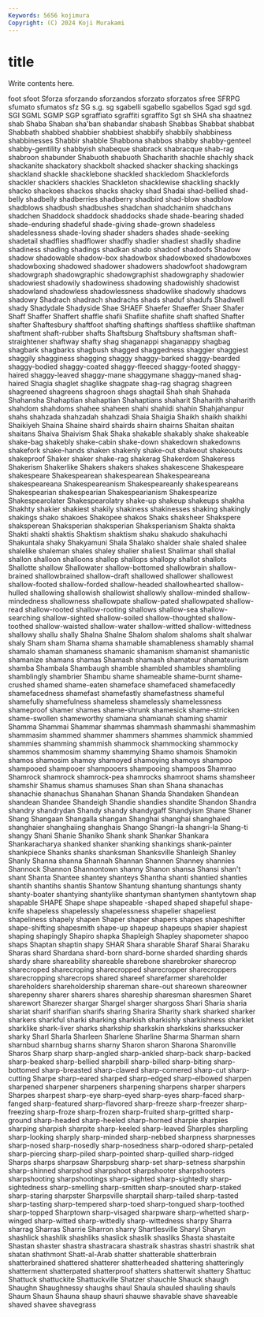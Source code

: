 ```yaml
---
Keywords: 5656 kojimura
Copyright: (C) 2024 Koji Murakami
---
```


# title

Write contents here.



foot sfoot Sforza sforzando sforzandos sforzato sforzatos sfree
SFRPG sfumato sfumatos sfz SG s.g. sg sgabelli sgabello sgabellos
Sgad sgd sgd. SGI SGML SGMP SGP sgraffiato sgraffiti sgraffito
Sgt sh SHA sha shaatnez shab Shaba Shaban sha'ban shabandar
shabash Shabbas Shabbat shabbat Shabbath shabbed shabbier shabbiest shabbify shabbily
shabbiness shabbinesses Shabbir shabble Shabbona shabbos shabby shabby-genteel shabby-gentility shabbyish
shabeque shabrack shabracque shab-rag shabroon shabunder Shabuoth shabuoth Shacharith shachle
shachly shack shackanite shackatory shackbolt shacked shacker shacking shackings shackland
shackle shacklebone shackled shackledom Shacklefords shackler shacklers shackles Shackleton shacklewise
shackling shackly shacko shackoes shackos shacks shacky shad Shadai shad-bellied
shad-belly shadbelly shadberries shadberry shadbird shad-blow shadblow shadblows shadbush shadbushes
shadchan shadchanim shadchans shadchen Shaddock shaddock shaddocks shade shade-bearing shaded
shade-enduring shadeful shade-giving shade-grown shadeless shadelessness shade-loving shader shaders shades
shade-seeking shadetail shadflies shadflower shadfly shadier shadiest shadily shadine shadiness
shading shadings shadkan shado shadoof shadoofs Shadow shadow shadowable shadow-box
shadowbox shadowboxed shadowboxes shadowboxing shadowed shadower shadowers shadowfoot shadowgram shadowgraph
shadowgraphic shadowgraphist shadowgraphy shadowier shadowiest shadowily shadowiness shadowing shadowishly shadowist
shadowland shadowless shadowlessness shadowlike shadowly shadows shadowy Shadrach shadrach shadrachs
shads shaduf shadufs Shadwell shady Shadydale Shadyside Shae SHAEF Shaefer
Shaeffer Shaer Shafer Shaff Shaffer Shaffert shaffle shafii Shafiite shafiite
shaft shafted Shafter shafter Shaftesbury shaftfoot shafting shaftings shaftless shaftlike
shaftman shaftment shaft-rubber shafts Shaftsburg Shaftsbury shaftsman shaft-straightener shaftway shafty
shag shaganappi shaganappy shagbag shagbark shagbarks shagbush shagged shaggedness shaggier
shaggiest shaggily shagginess shagging shaggy shaggy-barked shaggy-bearded shaggy-bodied shaggy-coated shaggy-fleeced
shaggy-footed shaggy-haired shaggy-leaved shaggy-mane shaggymane shaggy-maned shag-haired Shagia shaglet shaglike
shagpate shag-rag shagrag shagreen shagreened shagreens shagroon shags shagtail Shah
shah Shahada Shahansha Shahaptian shahaptian Shahaptians shaharit Shaharith shaharith shahdom
shahdoms shahee shaheen shahi shahidi shahin Shahjahanpur shahs shahzada shahzadah
shahzadi Shaia Shaigia Shaikh shaikh shaikhi Shaikiyeh Shaina Shaine shaird
shairds shairn shairns Shaitan shaitan shaitans Shaiva Shaivism Shak Shaka
shakable shakably shake shakeable shake-bag shakebly shake-cabin shake-down shakedown shakedowns
shakefork shake-hands shaken shakenly shake-out shakeout shakeouts shakeproof Shaker shaker
shake-rag shakerag Shakerdom Shakeress Shakerism Shakerlike Shakers shakers shakes shakescene
Shakespeare shakespeare Shakespearean shakespearean Shakespeareana shakespeareana Shakespeareanism Shakespeareanly shakespeareans Shakespearian
shakespearian Shakespearianism Shakespearize Shakespearolater Shakespearolatry shake-up shakeup shakeups shakha Shakhty
shakier shakiest shakily shakiness shakinesses shaking shakingly shakings shako shakoes
Shakopee shakos Shaks shaksheer Shakspere shaksperean Shaksperian shaksperian Shaksperianism Shakta
shakta Shakti shakti shaktis Shaktism shaktism shaku shakudo shakuhachi Shakuntala
shaky Shakyamuni Shala Shalako shalder shale shaled shalee shalelike shaleman
shales shaley shalier shaliest Shalimar shall shallal shallon shalloon shalloons
shallop shallops shallopy shallot shallots Shallotte shallow Shallowater shallow-bottomed shallowbrain
shallow-brained shallowbrained shallow-draft shallowed shallower shallowest shallow-footed shallow-forded shallow-headed shallowhearted
shallow-hulled shallowing shallowish shallowist shallowly shallow-minded shallow-mindedness shallowness shallowpate shallow-pated
shallowpated shallow-read shallow-rooted shallow-rooting shallows shallow-sea shallow-searching shallow-sighted shallow-soiled shallow-thoughted
shallow-toothed shallow-waisted shallow-water shallow-witted shallow-wittedness shallowy shallu shally Shalna Shalne
Shalom shalom shaloms shalt shalwar shaly Sham sham Shama shama
shamable shamableness shamably shamal shamalo shaman shamaness shamanic shamanism shamanist
shamanistic shamanize shamans shamas Shamash shamash shamateur shamateurism shamba Shambala
Shambaugh shamble shambled shambles shambling shamblingly shambrier Shambu shame shameable
shame-burnt shame-crushed shamed shame-eaten shameface shamefaced shamefacedly shamefacedness shamefast shamefastly
shamefastness shameful shamefully shamefulness shameless shamelessly shamelessness shameproof shamer shames
shame-shrunk shamesick shame-stricken shame-swollen shameworthy shamiana shamianah shaming shamir Shamma
Shammai Shammar shammas shammash shammashi shammashim shammasim shammed shammer shammers
shammes shammick shammied shammies shamming shammish shammock shammocking shammocky shammos
shammosim shammy shammying Shamo shamois Shamokin shamos shamosim shamoy shamoyed
shamoying shamoys shampoo shampooed shampooer shampooers shampooing shampoos Shamrao Shamrock
shamrock shamrock-pea shamrocks shamroot shams shamsheer shamshir Shamus shamus shamuses
Shan shan Shana shanachas shanachie shanachus Shanahan Shanan Shanda Shandaken
Shandean shandean Shandee Shandeigh Shandie shandies shandite Shandon Shandra shandry
shandrydan Shandy shandy shandygaff Shandyism Shane Shaner Shang Shangaan Shangalla
shangan Shanghai shanghai shanghaied shanghaier shanghaiing shanghais Shango Shangri-la shangri-la
Shang-ti shangy Shani Shanie Shaniko Shank shank Shankar Shankara Shankaracharya
shanked shanker shanking shankings shank-painter shankpiece Shanks shanks shanksman Shanksville
Shanleigh Shanley Shanly Shanna shanna Shannah Shannan Shannen Shanney shannies
Shannock Shannon Shannontown shanny Shanon shansa Shansi shan't shant Shanta
Shantee shantey shanteys Shantha shanti shantied shanties shantih shantihs shantis
Shantow Shantung shantung shantungs shanty shanty-boater shantying shantylike shantyman shantymen
shantytown shap shapable SHAPE Shape shape shapeable -shaped shaped shapeful
shape-knife shapeless shapelessly shapelessness shapelier shapeliest shapeliness shapely shapen Shaper
shaper shapers shapes shapeshifter shape-shifting shapesmith shape-up shapeup shapeups shapier
shapiest shaping shapingly Shapiro shapka Shapleigh Shapley shapometer shapoo shaps
Shaptan shaptin shapy SHAR Shara sharable Sharaf Sharai Sharaku Sharas
shard Shardana shard-born shard-borne sharded sharding shards shardy share shareability
shareable sharebone sharebroker sharecrop sharecroped sharecroping sharecropped sharecropper sharecroppers sharecropping
sharecrops shared shareef sharefarmer shareholder shareholders shareholdership shareman share-out shareown
shareowner sharepenny sharer sharers shares shareship sharesman sharesmen Sharet sharewort
Sharezer shargar Shargel sharger shargoss Shari Sharia sharia shariat sharif
sharifian sharifs sharing Sharira Sharity shark sharked sharker sharkers sharkful
sharki sharking sharkish sharkishly sharkishness sharklet sharklike shark-liver sharks sharkship
sharkskin sharkskins sharksucker sharky Sharl Sharla Sharleen Sharlene Sharline Sharma
Sharman sharn sharnbud sharnbug sharns sharny Sharon sharon Sharona Sharonville
Sharos Sharp sharp sharp-angled sharp-ankled sharp-back sharp-backed sharp-beaked sharp-bellied sharpbill
sharp-billed sharp-biting sharp-bottomed sharp-breasted sharp-clawed sharp-cornered sharp-cut sharp-cutting Sharpe sharp-eared
sharped sharp-edged sharp-elbowed sharpen sharpened sharpener sharpeners sharpening sharpens sharper
sharpers Sharpes sharpest sharp-eye sharp-eyed sharp-eyes sharp-faced sharp-fanged sharp-featured sharp-flavored
sharp-freeze sharp-freezer sharp-freezing sharp-froze sharp-frozen sharp-fruited sharp-gritted sharp-ground sharp-headed sharp-heeled
sharp-horned sharpie sharpies sharping sharpish sharpite sharp-keeled sharp-leaved Sharples sharpling
sharp-looking sharply sharp-minded sharp-nebbed sharpness sharpnesses sharp-nosed sharp-nosedly sharp-nosedness sharp-odored
sharp-petaled sharp-piercing sharp-piled sharp-pointed sharp-quilled sharp-ridged Sharps sharps sharpsaw Sharpsburg
sharp-set sharp-setness sharpshin sharp-shinned sharpshod sharpshoot sharpshooter sharpshooters sharpshooting sharpshootings
sharp-sighted sharp-sightedly sharp-sightedness sharp-smelling sharp-smitten sharp-snouted sharp-staked sharp-staring sharpster Sharpsville
sharptail sharp-tailed sharp-tasted sharp-tasting sharp-tempered sharp-toed sharp-tongued sharp-toothed sharp-topped Sharptown
sharp-visaged sharpware sharp-whetted sharp-winged sharp-witted sharp-wittedly sharp-wittedness sharpy Sharra sharrag
Sharras Sharrie Sharron sharry Shartlesville Sharyl Sharyn shashlick shashlik shashliks
shaslick shaslik shasliks Shasta shastaite Shastan shaster shastra shastracara shastraik
shastras shastri shastrik shat shatan shathmont Shatt-al-Arab shatter shatterable shatterbrain
shatterbrained shattered shatterer shatterheaded shattering shatteringly shatterment shatterpated shatterproof shatters
shatterwit shattery Shattuc Shattuck shattuckite Shattuckville Shatzer shauchle Shauck shaugh
Shaughn Shaughnessy shaughs shaul Shaula shauled shauling shauls Shaum Shaun
Shauna shaup shauri shauwe shavable shave shaveable shaved shavee shavegrass
